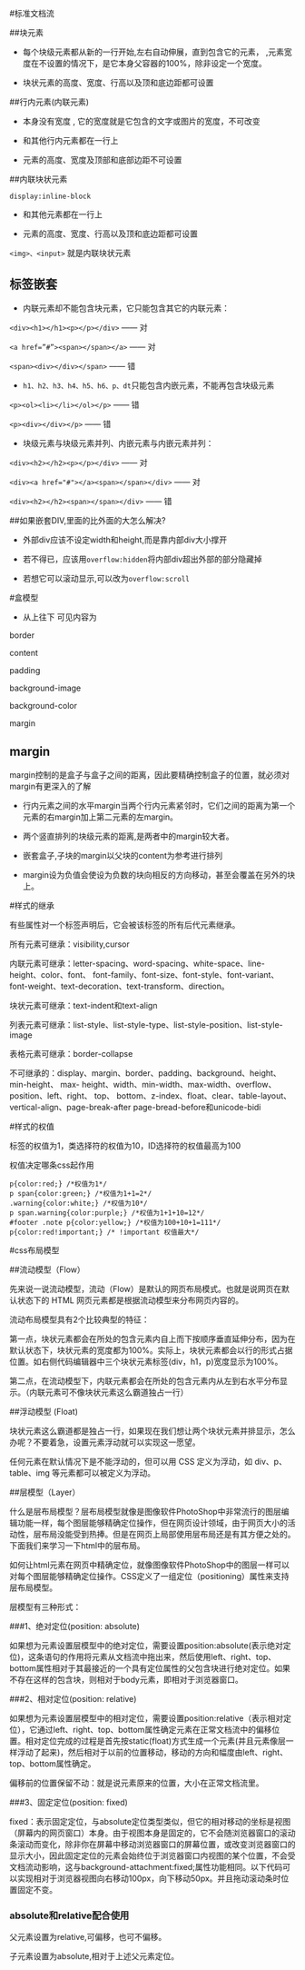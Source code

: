 #标准文档流

##块元素

* 每个块级元素都从新的一行开始,左右自动伸展，直到包含它的元素，
,元素宽度在不设置的情况下，是它本身父容器的100%，除非设定一个宽度。

* 块状元素的高度、宽度、行高以及顶和底边距都可设置

##行内元素(内联元素)

* 本身没有宽度 , 它的宽度就是它包含的文字或图片的宽度，不可改变

* 和其他行内元素都在一行上

* 元素的高度、宽度及顶部和底部边距不可设置



##内联块状元素

`display:inline-block`

* 和其他元素都在一行上

* 元素的高度、宽度、行高以及顶和底边距都可设置

`<img>、<input>` 就是内联块状元素


## 标签嵌套

* 内联元素却不能包含块元素，它只能包含其它的内联元素：

`<div><h1></h1><p></p></div>` —— 对

`<a href=”#”><span></span></a>` —— 对

`<span><div></div></span>` —— 错

* `h1、h2、h3、h4、h5、h6、p、dt`只能包含内嵌元素，不能再包含块级元素

`<p><ol><li></li></ol></p>` —— 错

`<p><div></div></p>` —— 错

* 块级元素与块级元素并列、内嵌元素与内嵌元素并列：

`<div><h2></h2><p></p></div>` —— 对

`<div><a href="#"></a><span></span></div>` —— 对

`<div><h2></h2><span></span></div>` —— 错


##如果嵌套DIV,里面的比外面的大怎么解决?

* 外部div应该不设定width和height,而是靠内部div大小撑开

* 若不得已，应该用`overflow:hidden`将内部div超出外部的部分隐藏掉

* 若想它可以滚动显示,可以改为`overflow:scroll`


#盒模型
* 从上往下 可见内容为

border

content

padding

background-image

background-color

margin

## margin

margin控制的是盒子与盒子之间的距离，因此要精确控制盒子的位置，就必须对margin有更深入的了解


* 行内元素之间的水平margin当两个行内元素紧邻时，它们之间的距离为第一个元素的右margin加上第二元素的左margin。

* 两个竖直排列的块级元素的距离,是两者中的margin较大者。

* 嵌套盒子,子块的margin以父块的content为参考进行排列

* margin设为负值会使设为负数的块向相反的方向移动，甚至会覆盖在另外的块上。


#样式的继承

有些属性对一个标签声明后，它会被该标签的所有后代元素继承。

所有元素可继承：visibility,cursor

内联元素可继承：letter-spacing、word-spacing、white-space、line-height、color、font、 font-family、font-size、font-style、font-variant、font-weight、text-decoration、text-transform、direction。

块状元素可继承：text-indent和text-align

列表元素可继承：list-style、list-style-type、list-style-position、list-style-image

表格元素可继承：border-collapse

不可继承的：display、margin、border、padding、background、height、min-height、
max- height、width、min-width、max-width、overflow、position、left、right、
top、 bottom、z-index、float、clear、table-layout、vertical-align、page-break-after
page-bread-before和unicode-bidi


#样式的权值

标签的权值为1，类选择符的权值为10，ID选择符的权值最高为100

权值决定哪条css起作用
```
p{color:red;} /*权值为1*/
p span{color:green;} /*权值为1+1=2*/
.warning{color:white;} /*权值为10*/
p span.warning{color:purple;} /*权值为1+1+10=12*/
#footer .note p{color:yellow;} /*权值为100+10+1=111*/
p{color:red!important;} /* !important 权值最大*/
```

#css布局模型

##流动模型（Flow）

先来说一说流动模型，流动（Flow）是默认的网页布局模式。也就是说网页在默认状态下的 HTML 网页元素都是根据流动模型来分布网页内容的。

流动布局模型具有2个比较典型的特征：

第一点，块状元素都会在所处的包含元素内自上而下按顺序垂直延伸分布，因为在默认状态下，块状元素的宽度都为100%。实际上，块状元素都会以行的形式占据位置。如右侧代码编辑器中三个块状元素标签(div，h1，p)宽度显示为100%。

第二点，在流动模型下，内联元素都会在所处的包含元素内从左到右水平分布显示。（内联元素可不像块状元素这么霸道独占一行）



##浮动模型 (Float)

块状元素这么霸道都是独占一行，如果现在我们想让两个块状元素并排显示，怎么办呢？不要着急，设置元素浮动就可以实现这一愿望。

任何元素在默认情况下是不能浮动的，但可以用 CSS 定义为浮动，如 div、p、table、img 等元素都可以被定义为浮动。


##层模型（Layer）

什么是层布局模型？层布局模型就像是图像软件PhotoShop中非常流行的图层编辑功能一样，每个图层能够精确定位操作，但在网页设计领域，由于网页大小的活动性，层布局没能受到热捧。但是在网页上局部使用层布局还是有其方便之处的。下面我们来学习一下html中的层布局。

如何让html元素在网页中精确定位，就像图像软件PhotoShop中的图层一样可以对每个图层能够精确定位操作。CSS定义了一组定位（positioning）属性来支持层布局模型。

层模型有三种形式：

###1、绝对定位(position: absolute)

如果想为元素设置层模型中的绝对定位，需要设置position:absolute(表示绝对定位)，这条语句的作用将元素从文档流中拖出来，然后使用left、right、top、bottom属性相对于其最接近的一个具有定位属性的父包含块进行绝对定位。如果不存在这样的包含块，则相对于body元素，即相对于浏览器窗口。

###2、相对定位(position: relative)

如果想为元素设置层模型中的相对定位，需要设置position:relative（表示相对定位），它通过left、right、top、bottom属性确定元素在正常文档流中的偏移位置。相对定位完成的过程是首先按static(float)方式生成一个元素(并且元素像层一样浮动了起来)，然后相对于以前的位置移动，移动的方向和幅度由left、right、top、bottom属性确定。

偏移前的位置保留不动：就是说元素原来的位置，大小在正常文档流里。

###3、固定定位(position: fixed)

fixed：表示固定定位，与absolute定位类型类似，但它的相对移动的坐标是视图（屏幕内的网页窗口）本身。由于视图本身是固定的，它不会随浏览器窗口的滚动条滚动而变化，除非你在屏幕中移动浏览器窗口的屏幕位置，或改变浏览器窗口的显示大小，因此固定定位的元素会始终位于浏览器窗口内视图的某个位置，不会受文档流动影响，这与background-attachment:fixed;属性功能相同。以下代码可以实现相对于浏览器视图向右移动100px，向下移动50px。并且拖动滚动条时位置固定不变。


### absolute和relative配合使用

父元素设置为relative,可偏移，也可不偏移。

子元素设置为absolute,相对于上述父元素定位。





